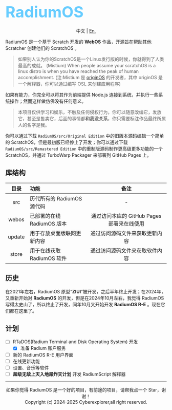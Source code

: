 # <font color="#66ccff" size="36">RadiumOS</font>

<div style="text-align:center">

中文 | [En.](https://github.com/LanwyWriteXU/RadiumOS/blob/main/README-EN.md)

</div>

RadiumOS 是一个基于 Scratch 开发的 **WebOS** 作品，开源旨在帮助其他 Scratcher 创建他们的 ScratchOS 。

> 如果别人认为你的ScratchOS是一个Linux发行版的时候，你就得到了人类最高的成就。   (Mistium)
> When people assume your scratchOS is a linux distro is when you have reached the peak of human accomplishment.
> (注:Mistium 是 [originOS](https://github.com/Mistium/Origin-OS) 的开发者，其中 originOS 是一个解释器，你可以通过编写 OSL 来创建应用程序)

如果有能力，你完全可以将其作为前端提供 Node.js 连接到系统，并执行一些系统操作；然而这样做仿佛没有任何意义。

> 本项目仅供学习和娱乐，不触及任何侵权行为，你可以随意改编它，发放它，甚至是售卖它，后面的事情都**和我没关系**，你只需要标注作品最终所属人的名字是我。

你可以通过下载 `RadiumOS/src/Original Edition` 中的旧版本源码编辑一个简单的 ScratchOS，但是最初版已经停止了开发；你可以通过下载 `RadiumOS/src/Remastered Edition` 中的重制版源码制作更高级更多功能的一个 ScratchOS，并通过 TurboWarp Packager 来部署到 GitHub Pages 上。

## 库结构

|目录|功能|备注|
|:-:|:-|:-:|
|src|历代所有的 RadiumOS 源代码|-|
|webos|已部署的在线 RadiumOS 版本|通过访问本库的 GitHub Pages 部署来在线使用|
|update|用于存放桌面版联网更新内容|通过访问源码文件来获取更新内容|
|store|用于在线获取 RadiumOS 软件|通过访问源码文件来获取软件内容|

## 历史

在2021年左右，RadiumOS 原型“**ZIUI**”被开发，之后半年终止开发；在2024年，又重新开始对 **RadiumOS** 的开发，但是在2024年10月左右，我觉得 RadiumOS 写得太史山了，所以终止了开发，同年10月又开始开发 **RadiumOS R-E** 。现在它们都在这里了。

## 计划

- [ ] RTaDOS(Radium Terminal and Disk Operating System) 开发
    - [x] 准备 Radium 账户服务
- [ ] 新的 RadiumOS R-E 用户界面
- [ ] 在线更新功能
- [ ] 设置、音乐等软件
- [ ] **超级无敌上天入地屌炸天计划** 开发 RadiumScript 解释器

***
<div style="text-align:center">如果你觉得 RadiumOS 是一个好的项目，有前途的项目，请帮我点一个 Star，谢谢！</div>
<div style="text-align:center">Copyright (c) 2024-2025 Cyberexplorer,all right reserved.</div>
